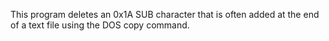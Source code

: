 This program deletes an 0x1A SUB character that is often added at the end of a text file using the DOS copy command.